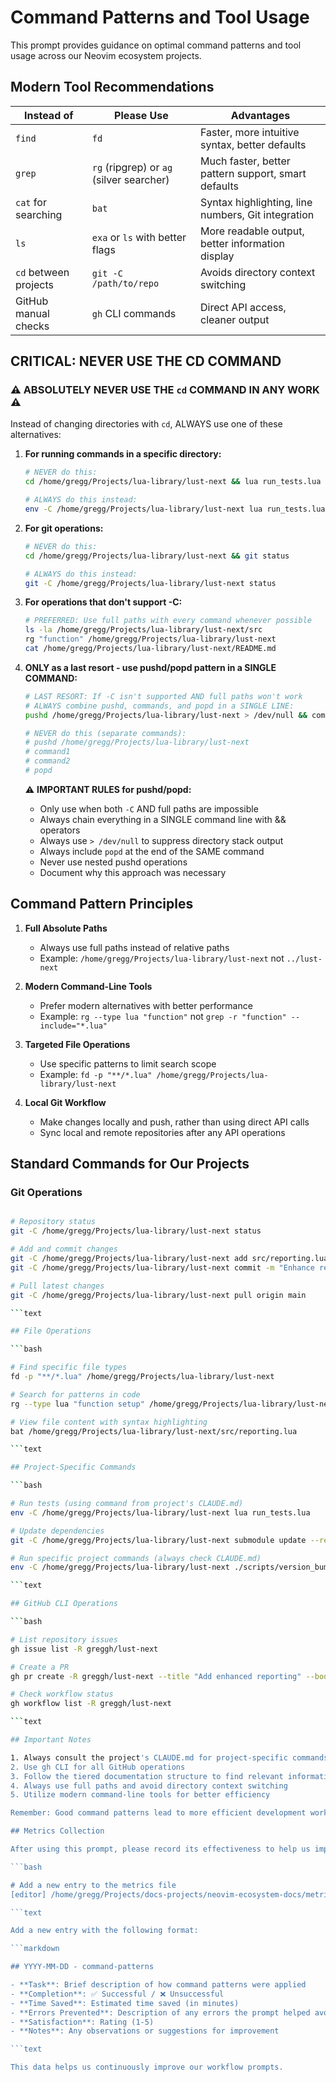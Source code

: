 
# Command Patterns and Tool Usage

This prompt provides guidance on optimal command patterns and tool usage across our Neovim ecosystem projects.

## Modern Tool Recommendations

| Instead of             | Please Use                       | Advantages                                     |
|------------------------|----------------------------------|------------------------------------------------|
| `find`                 | `fd`                             | Faster, more intuitive syntax, better defaults |
| `grep`                 | `rg` (ripgrep) or `ag` (silver searcher) | Much faster, better pattern support, smart defaults |
| `cat` for searching    | `bat`                            | Syntax highlighting, line numbers, Git integration |
| `ls`                   | `exa` or `ls` with better flags  | More readable output, better information display |
| `cd` between projects  | `git -C /path/to/repo`           | Avoids directory context switching |
| GitHub manual checks   | `gh` CLI commands                | Direct API access, cleaner output |

## CRITICAL: NEVER USE THE CD COMMAND

### ⚠️ ABSOLUTELY NEVER USE THE `cd` COMMAND IN ANY WORK ⚠️

Instead of changing directories with `cd`, ALWAYS use one of these alternatives:

1. **For running commands in a specific directory:**

   ```bash
   # NEVER do this:
   cd /home/gregg/Projects/lua-library/lust-next && lua run_tests.lua

   # ALWAYS do this instead:
   env -C /home/gregg/Projects/lua-library/lust-next lua run_tests.lua
   ```

1. **For git operations:**

   ```bash
   # NEVER do this:
   cd /home/gregg/Projects/lua-library/lust-next && git status

   # ALWAYS do this instead:
   git -C /home/gregg/Projects/lua-library/lust-next status
   ```

1. **For operations that don't support -C:**

   ```bash
   # PREFERRED: Use full paths with every command whenever possible
   ls -la /home/gregg/Projects/lua-library/lust-next/src
   rg "function" /home/gregg/Projects/lua-library/lust-next
   cat /home/gregg/Projects/lua-library/lust-next/README.md
   ```

1. **ONLY as a last resort - use pushd/popd pattern in a SINGLE COMMAND:**

   ```bash
   # LAST RESORT: If -C isn't supported AND full paths won't work
   # ALWAYS combine pushd, commands, and popd in a SINGLE LINE:
   pushd /home/gregg/Projects/lua-library/lust-next > /dev/null && command1 && command2 && popd > /dev/null

   # NEVER do this (separate commands):
   # pushd /home/gregg/Projects/lua-library/lust-next
   # command1
   # command2
   # popd
   ```

   ⚠️ **IMPORTANT RULES for pushd/popd:**

   - Only use when both `-C` AND full paths are impossible
   - Always chain everything in a SINGLE command line with && operators
   - Always use `> /dev/null` to suppress directory stack output
   - Always include `popd` at the end of the SAME command
   - Never use nested pushd operations
   - Document why this approach was necessary

## Command Pattern Principles

1. **Full Absolute Paths**
   - Always use full paths instead of relative paths
   - Example: `/home/gregg/Projects/lua-library/lust-next` not `../lust-next`

1. **Modern Command-Line Tools**
   - Prefer modern alternatives with better performance
   - Example: `rg --type lua "function"` not `grep -r "function" --include="*.lua"`

1. **Targeted File Operations**
   - Use specific patterns to limit search scope
   - Example: `fd -p "**/*.lua" /home/gregg/Projects/lua-library/lust-next`

1. **Local Git Workflow**
   - Make changes locally and push, rather than using direct API calls
   - Sync local and remote repositories after any API operations

## Standard Commands for Our Projects

### Git Operations

```bash

# Repository status
git -C /home/gregg/Projects/lua-library/lust-next status

# Add and commit changes
git -C /home/gregg/Projects/lua-library/lust-next add src/reporting.lua
git -C /home/gregg/Projects/lua-library/lust-next commit -m "Enhance reporting module with better error handling"

# Pull latest changes
git -C /home/gregg/Projects/lua-library/lust-next pull origin main

```text

## File Operations

```bash

# Find specific file types
fd -p "**/*.lua" /home/gregg/Projects/lua-library/lust-next

# Search for patterns in code
rg --type lua "function setup" /home/gregg/Projects/lua-library/lust-next

# View file content with syntax highlighting
bat /home/gregg/Projects/lua-library/lust-next/src/reporting.lua

```text

## Project-Specific Commands

```bash

# Run tests (using command from project's CLAUDE.md)
env -C /home/gregg/Projects/lua-library/lust-next lua run_tests.lua

# Update dependencies
git -C /home/gregg/Projects/lua-library/lust-next submodule update --remote

# Run specific project commands (always check CLAUDE.md)
env -C /home/gregg/Projects/lua-library/lust-next ./scripts/version_bump.lua patch

```text

## GitHub CLI Operations

```bash

# List repository issues
gh issue list -R greggh/lust-next

# Create a PR
gh pr create -R greggh/lust-next --title "Add enhanced reporting" --body "Implements the new reporting system with better error handling"

# Check workflow status
gh workflow list -R greggh/lust-next

```text

## Important Notes

1. Always consult the project's CLAUDE.md for project-specific commands
2. Use gh CLI for all GitHub operations
3. Follow the tiered documentation structure to find relevant information
4. Always use full paths and avoid directory context switching
5. Utilize modern command-line tools for better efficiency

Remember: Good command patterns lead to more efficient development workflows and clearer documentation.

## Metrics Collection

After using this prompt, please record its effectiveness to help us improve our documentation:

```bash

# Add a new entry to the metrics file
[editor] /home/gregg/Projects/docs-projects/neovim-ecosystem-docs/metrics/prompt-metrics.md

```text

Add a new entry with the following format:

```markdown

## YYYY-MM-DD - command-patterns

- **Task**: Brief description of how command patterns were applied
- **Completion**: ✅ Successful / ❌ Unsuccessful
- **Time Saved**: Estimated time saved (in minutes)
- **Errors Prevented**: Description of any errors the prompt helped avoid
- **Satisfaction**: Rating (1-5)
- **Notes**: Any observations or suggestions for improvement

```text

This data helps us continuously improve our workflow prompts.

